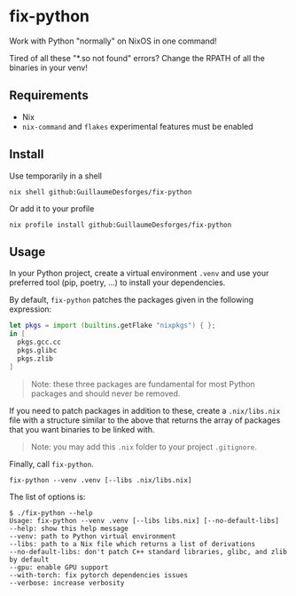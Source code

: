 # fix-python

Work with Python "normally" on NixOS in one command!

Tired of all these "*.so not found" errors?
Change the RPATH of all the binaries in your venv!

## Requirements

- Nix
- `nix-command` and `flakes` experimental features must be enabled

## Install

Use temporarily in a shell

```
nix shell github:GuillaumeDesforges/fix-python
```

Or add it to your profile

```
nix profile install github:GuillaumeDesforges/fix-python
```

## Usage

In your Python project, create a virtual environment `.venv` and use your preferred tool (pip, poetry, ...) to install your dependencies.

By default, `fix-python` patches the packages given in the following expression:
```nix
let pkgs = import (builtins.getFlake "nixpkgs") { };
in [
  pkgs.gcc.cc
  pkgs.glibc
  pkgs.zlib
]
```

> Note: these three packages are fundamental for most Python packages and should never be removed.

If you need to patch packages in addition to these, create a `.nix/libs.nix` file with a structure similar to the above that returns the array of packages that you want binaries to be linked with.

> Note: you may add this `.nix` folder to your project `.gitignore`.

Finally, call `fix-python`.

```console
fix-python --venv .venv [--libs .nix/libs.nix]
```

The list of options is:

```
$ ./fix-python --help
Usage: fix-python --venv .venv [--libs libs.nix] [--no-default-libs]
--help: show this help message
--venv: path to Python virtual environment
--libs: path to a Nix file which returns a list of derivations
--no-default-libs: don't patch C++ standard libraries, glibc, and zlib by default
--gpu: enable GPU support
--with-torch: fix pytorch dependencies issues
--verbose: increase verbosity
```
